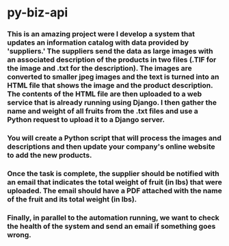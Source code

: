 # py-biz-api
### This is an amazing project were I develop a system that updates an information catalog with data provided by 'suppliers.' The suppliers send the data as large images with an associated description of the products in two files (.TIF for the image and .txt for the description). The images are converted to smaller jpeg images and the text is turned into an HTML file that shows the image and the product description. The contents of the HTML file are then uploaded to a web service that is already running using Django. I then gather the name and weight of all fruits from the .txt files and use a Python request to upload it to a Django server.

### You will create a Python script that will process the images and descriptions and then update your company's online website to add the new products.

### Once the task is complete, the supplier should be notified with an email that indicates the total weight of fruit (in lbs) that were uploaded. The email should have a PDF attached with the name of the fruit and its total weight (in lbs).

### Finally, in parallel to the automation running, we want to check the health of the system and send an email if something goes wrong.